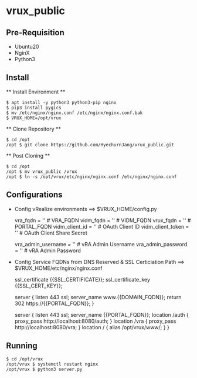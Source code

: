 # vrux_public

## Pre-Requisition
  - Ubuntu20
  - NginX
  - Python3

## Install

** Install Environment **

	$ apt install -y python3 python3-pip nginx
	$ pip3 install pygics
	$ mv /etc/nginx/nginx.conf /etc/nginx/nginx.conf.bak
	$ VRUX_HOME=/opt/vrux

** Clone Repository **

	$ cd /opt
	/opt $ git clone https://github.com/HyechurnJang/vrux_public.git

** Post Cloning **

	$ cd /opt
	/opt $ mv vrux_public /vrux
	/opt $ ln -s /opt/vrux/etc/nginx/nginx.conf /etc/nginx/nginx.conf

## Configurations
 
  - Config vRealize environments ==> $VRUX_HOME/config.py

	vra_fqdn = '' # VRA_FQDN
	vidm_fqdn = '' # VIDM_FQDN
	vrux_fqdn = '' # PORTAL_FQDN
	vidm_client_id = '' # OAuth Client ID
	vidm_client_token = '' # OAuth Client Share Secret
	 
	vra_admin_username = '' # vRA Admin Username
	vra_admin_password = '' # vRA Admin Password

  - Config Service FQDNs from DNS Reserved & SSL Certiciation Path ==> $VRUX_HOME/etc/nginx/nginx.conf

	ssl_certificate             {{SSL_CERTIFICATE}};
    ssl_certificate_key         {{SSL_CERT_KEY}};
	 
	server {
        listen          443 ssl;
        server_name     www.{{DOMAIN_FQDN}};
        return          302 https://{{PORTAL_FQDN}};
    }
	 
    server {
        listen          443 ssl;
        server_name     {{PORTAL_FQDN}};
        location /auth  { proxy_pass http://localhost:8080/auth; }
        location /vra   { proxy_pass http://localhost:8080/vra; }
        location /      { alias /opt/vrux/www/; }
    }

## Running

	$ cd /opt/vrux
	/opt/vrux $ systemctl restart nginx
	/opt/vrux $ python3 server.py 
